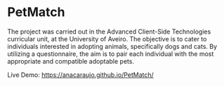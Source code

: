 # PetMatch
The project was carried out in the Advanced Client-Side Technologies curricular unit, at the University of Aveiro.
The objective is to cater to individuals interested in adopting animals, specifically dogs and cats. 
By utilizing a questionnaire, the aim is to pair each individual with the most appropriate and compatible adoptable pets.

Live Demo: https://anacaraujo.github.io/PetMatch/
